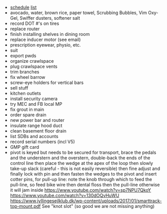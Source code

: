- [schedule](schedule.html) [list](list.html)
- avocado, water, brown rice, paper towel, Scrubbing Bubbles, Vim Oxy-Gel, Swiffer dusters, softener salt
- record DOT #'s on tires
- replace router
- finish installing shelves in dining room
- replace inducer motor (see email)
- prescription eyewear, physio, etc.
- suit
- export pwds
- organize crawlspace
- plug crawlspace vents
- trim branches
- fix wheel barrow
- screw-eye holders for vertical bars
- sell stuff
- kitchen outlets
- install security camera
- try MEC and FB local MP
- fix grout in main
- order spare drain
- new power bar and router
- insulate range hood duct
- clean basement floor drain
- list SDBs and accounts
- record serial numbers (incl V5)
- GMP gift card
- pivot is keyed but needs to be secured for transport, brace the pedals and the understern and the overstern, double-back the ends of the control line then place the wedge at the apex of the loop then slowly take-up slack (careful - this is not easily reversible) then fine adjust and finally lock with pin and then fasten the wedges to the pivot and insert cotter pins, for pull-up line: note the knob through which to feed the pull-line, so feed bike wire then dental floss then the pull-line otherwise it will jam inside https://www.youtube.com/watch?v=sp7NPU7QkoY https://www.youtube.com/watch?v=130dOQvHuWU https://www.jyllingesejlklub.dk/wp-content/uploads/2017/01/smarttrack-top-mount.pdf See "knot slot" (so good we are not missing anything)
